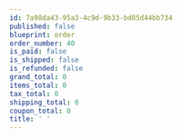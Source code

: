 ```yaml
---
id: 7a98da43-95a3-4c9d-9b33-bd85d44bb734
published: false
blueprint: order
order_number: 40
is_paid: false
is_shipped: false
is_refunded: false
grand_total: 0
items_total: 0
tax_total: 0
shipping_total: 0
coupon_total: 0
title: ' '
---
```

